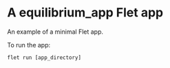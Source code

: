 # A equilibrium_app Flet app

An example of a minimal Flet app.

To run the app:

```
flet run [app_directory]
```